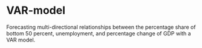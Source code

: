 # VAR-model
Forecasting multi-directional relationships between the percentage share of bottom 50 percent, unemployment, and percentage change of GDP with a VAR model.
